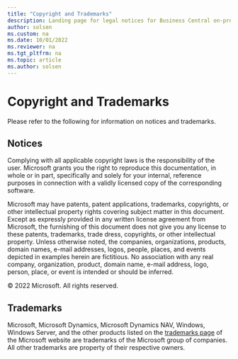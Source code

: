 ```yaml
---
title: "Copyright and Trademarks"
description: Landing page for legal notices for Business Central on-premises.
author: solsen
ms.custom: na
ms.date: 10/01/2022
ms.reviewer: na
ms.tgt_pltfrm: na
ms.topic: article
ms.author: solsen
---
```


# Copyright and Trademarks

Please refer to the following for information on notices and trademarks.  

## Notices

Complying with all applicable copyright laws is the responsibility of the user. Microsoft grants you the right to reproduce this documentation, in whole or in part, specifically and solely for your internal, reference purposes in connection with a validly licensed copy of the corresponding software.  

Microsoft may have patents, patent applications, trademarks, copyrights, or other intellectual property rights covering subject matter in this document. Except as expressly provided in any written license agreement from Microsoft, the furnishing of this document does not give you any license to these patents, trademarks, trade dress, copyrights, or other intellectual property. Unless otherwise noted, the companies, organizations, products, domain names, e-mail addresses, logos, people, places, and events depicted in examples herein are fictitious. No association with any real company, organization, product, domain name, e-mail address, logo, person, place, or event is intended or should be inferred.  

 &copy; 2022 Microsoft. All rights reserved.  

## Trademarks  

Microsoft, Microsoft Dynamics, Microsoft Dynamics NAV, Windows, Windows Server, and the other products listed on the [trademarks page](https://go.microsoft.com/fwlink/?LinkID=125878) of the Microsoft website are trademarks of the Microsoft group of companies. All other trademarks are property of their respective owners.
